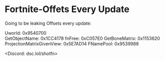 # Fortnite-Offets Every Update
Going to be leaking Offsets every update:

Uworld: 0x9540700  
GetObjectName: 0x1CC4178                                                                                                                                                           fnFree: 0xC057E0
GetBoneMatrix: 0x1153620
ProjectionMatrixGivenView: 0x5E7AD14
FNamePool: 0x9539988

<Discord: dsc.lol/shotfn>


